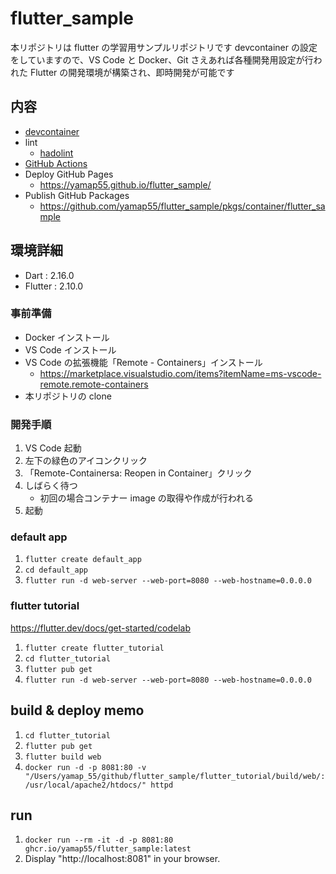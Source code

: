 # flutter_sample

本リポジトリは flutter の学習用サンプルリポジトリです
devcontainer の設定をしていますので、VS Code と Docker、Git さえあれば各種開発用設定が行われた Flutter の開発環境が構築され、即時開発が可能です

## 内容

- [devcontainer](https://code.visualstudio.com/docs/remote/containers)
- lint
  - [hadolint](https://github.com/hadolint/hadolint)
- [GitHub Actions](https://github.co.jp/features/actions)
- Deploy GitHub Pages
  - https://yamap55.github.io/flutter_sample/
- Publish GitHub Packages
  - https://github.com/yamap55/flutter_sample/pkgs/container/flutter_sample

## 環境詳細

- Dart : 2.16.0
- Flutter : 2.10.0

### 事前準備

- Docker インストール
- VS Code インストール
- VS Code の拡張機能「Remote - Containers」インストール
  - https://marketplace.visualstudio.com/items?itemName=ms-vscode-remote.remote-containers
- 本リポジトリの clone

### 開発手順

1. VS Code 起動
2. 左下の緑色のアイコンクリック
3. 「Remote-Containersa: Reopen in Container」クリック
4. しばらく待つ
   - 初回の場合コンテナー image の取得や作成が行われる
5. 起動

### default app

1. `flutter create default_app`
2. `cd default_app`
3. `flutter run -d web-server --web-port=8080 --web-hostname=0.0.0.0`

### flutter tutorial

https://flutter.dev/docs/get-started/codelab

1. `flutter create flutter_tutorial`
2. `cd flutter_tutorial`
3. `flutter pub get`
4. `flutter run -d web-server --web-port=8080 --web-hostname=0.0.0.0`

## build & deploy memo

1. `cd flutter_tutorial`
2. `flutter pub get`
3. `flutter build web`
4. `docker run -d -p 8081:80 -v  "/Users/yamap_55/github/flutter_sample/flutter_tutorial/build/web/:/usr/local/apache2/htdocs/" httpd`

## run

1. `docker run --rm -it -d -p 8081:80 ghcr.io/yamap55/flutter_sample:latest`
2. Display "http://localhost:8081" in your browser.
